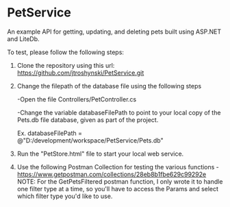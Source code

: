 # PetService
An example API for getting, updating, and deleting pets built using ASP.NET and LiteDb.

To test, please follow the following steps:

1. Clone the repository using this url: https://github.com/jtroshynski/PetService.git

2. Change the filepath of the database file using the following steps

    -Open the file Controllers/PetController.cs

    -Change the variable databaseFilePath to point to your local copy of the Pets.db file database, given as part of the project.
    
    Ex. databaseFilePath = @"D:/development/workspace/PetService/Pets.db"

3. Run the "PetStore.html" file to start your local web service.

4. Use the following Postman Collection for testing the various functions
  -https://www.getpostman.com/collections/28eb8b1fbe629c99292e
  NOTE: For the GetPetsFiltered postman function, I only wrote it to handle one filter type at a time, so you'll have to access the Params and select which filter type you'd like to use.

